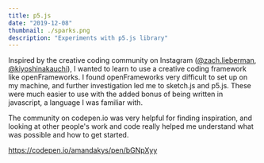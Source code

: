 ```yaml
---
title: p5.js
date: "2019-12-08"
thumbnail: ./sparks.png
description: "Experiments with p5.js library"
---
```


Inspired by the creative coding community on Instagram ([@zach.lieberman](https://www.instagram.com/zach.lieberman/), [@kiyoshinakauchi](https://www.instagram.com/kiyoshinakauchi/)), I wanted to learn to use a creative coding framework like openFrameworks. I found openFrameworks very difficult to set up on my machine, and further investigation led me to sketch.js and p5.js. These were much easier to use with the added bonus of being written in javascript, a language I was familiar with.

The community on codepen.io was very helpful for finding inspiration, and looking at other people's work and code really helped me understand what was possible and how to get started.

https://codepen.io/amandakys/pen/bGNpXyy
